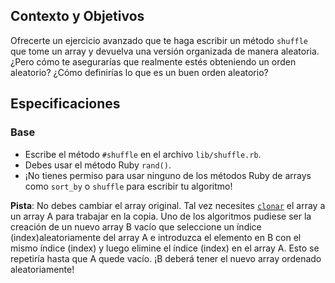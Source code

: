 ## Contexto y Objetivos

Ofrecerte un ejercicio avanzado que te haga escribir un método `shuffle` que tome un array y devuelva una versión organizada de manera aleatoria. ¿Pero cómo te asegurarías  que realmente estés obteniendo un orden aleatorio? ¿Cómo definirías lo que es un buen orden aleatorio?

## Especificaciones

### Base

- Escribe el método `#shuffle` en el archivo `lib/shuffle.rb`.
- Debes usar el método Ruby `rand()`.
- ¡No tienes permiso para usar ninguno de los métodos Ruby de arrays como `sort_by` o `shuffle` para escribir tu algoritmo!

**Pista**: No debes cambiar el array original. Tal vez necesites [`clonar`](http://ruby-doc.org/core-3.1.2/Object.html#method-i-clone) el array a un array A para trabajar en la copia. Uno de los algoritmos pudiese ser la creación de un nuevo array B vacío que seleccione un índice (index)aleatoriamente del array A e introduzca el elemento en B con el mismo índice (index) y luego elimine el índice (index) en el array A. Esto se repetiría hasta que A quede vacío. ¡B deberá tener el nuevo array ordenado aleatoriamente!
